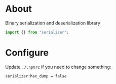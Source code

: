 # About

Binary serialization and deserialization library

```js
import {} from "serializer";
```

# Configure

Update `./.npmrc` if you need to change something:

```bash
serializer:hex_dump = false

```
